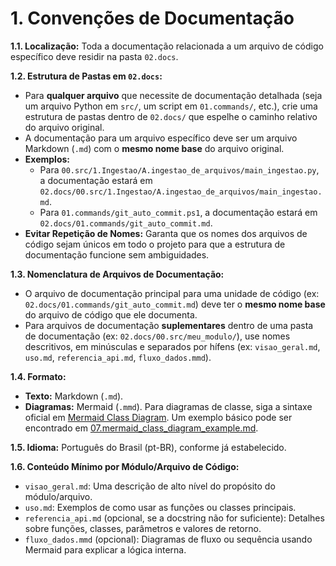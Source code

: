 # 1. Convenções de Documentação

**1.1. Localização:** Toda a documentação relacionada a um arquivo de código específico deve residir na pasta `02.docs`.

**1.2. Estrutura de Pastas em `02.docs`:**
- Para **qualquer arquivo** que necessite de documentação detalhada (seja um arquivo Python em `src/`, um script em `01.commands/`, etc.), crie uma estrutura de pastas dentro de `02.docs/` que espelhe o caminho relativo do arquivo original.
- A documentação para um arquivo específico deve ser um arquivo Markdown (`.md`) com o **mesmo nome base** do arquivo original.
- **Exemplos:**
    - Para `00.src/1.Ingestao/A.ingestao_de_arquivos/main_ingestao.py`, a documentação estará em `02.docs/00.src/1.Ingestao/A.ingestao_de_arquivos/main_ingestao.md`.
    - Para `01.commands/git_auto_commit.ps1`, a documentação estará em `02.docs/01.commands/git_auto_commit.md`.
- **Evitar Repetição de Nomes:** Garanta que os nomes dos arquivos de código sejam únicos em todo o projeto para que a estrutura de documentação funcione sem ambiguidades.

**1.3. Nomenclatura de Arquivos de Documentação:**
- O arquivo de documentação principal para uma unidade de código (ex: `02.docs/01.commands/git_auto_commit.md`) deve ter o **mesmo nome base** do arquivo de código que ele documenta.
- Para arquivos de documentação **suplementares** dentro de uma pasta de documentação (ex: `02.docs/00.src/meu_modulo/`), use nomes descritivos, em minúsculas e separados por hífens (ex: `visao_geral.md`, `uso.md`, `referencia_api.md`, `fluxo_dados.mmd`).

**1.4. Formato:**
- **Texto:** Markdown (`.md`).
- **Diagramas:** Mermaid (`.mmd`). Para diagramas de classe, siga a sintaxe oficial em [Mermaid Class Diagram](https://mermaid.js.org/syntax/classDiagram.html). Um exemplo básico pode ser encontrado em [07.mermaid_class_diagram_example.md](07.mermaid_class_diagram_example.md).

**1.5. Idioma:** Português do Brasil (pt-BR), conforme já estabelecido.

**1.6. Conteúdo Mínimo por Módulo/Arquivo de Código:**
- `visao_geral.md`: Uma descrição de alto nível do propósito do módulo/arquivo.
- `uso.md`: Exemplos de como usar as funções ou classes principais.
- `referencia_api.md` (opcional, se a docstring não for suficiente): Detalhes sobre funções, classes, parâmetros e valores de retorno.
- `fluxo_dados.mmd` (opcional): Diagramas de fluxo ou sequência usando Mermaid para explicar a lógica interna.